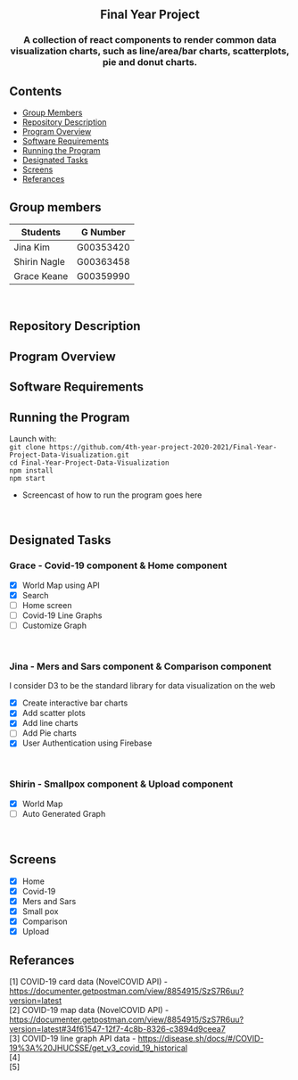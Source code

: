 <h2 align="center">
    Final Year Project
</h3>

<h3 align="center">
    A collection of react components to render common data visualization charts, such as line/area/bar charts, scatterplots, pie and donut charts.
</h4>

## Contents
- [Group Members](#group-members)
- [Repository Description](#repository-description)
- [Program Overview](#program-overview)
- [Software Requirements](#software-requirements)
- [Running the Program](#running-the-program)
- [Designated Tasks](#designated-tasks)
- [Screens](#screens)
- [Referances](#referances)

## Group members
|    Students   | G Number  |
| ------------- |:-:|
|    Jina Kim   | G00353420 | 
|  Shirin Nagle | G00363458 | 
|  Grace Keane  | G00359990 | 

<br>

## Repository Description 

## Program Overview

## Software Requirements

## Running the Program
Launch with:
<br>
`git clone https://github.com/4th-year-project-2020-2021/Final-Year-Project-Data-Visualization.git`
<br>
`cd Final-Year-Project-Data-Visualization`
<br>
`npm install`
<br>
`npm start`

- Screencast of how to run the program goes here

<br>

## Designated Tasks
### Grace - Covid-19 component & Home component

- [x] World Map using API
- [x] Search 
- [ ] Home screen
- [ ] Covid-19 Line Graphs
- [ ] Customize Graph

<br>

### Jina - Mers and Sars component & Comparison component

I consider D3 to be the standard library for data visualization on the web

- [x] Create interactive bar charts
- [x] Add scatter plots
- [x] Add line charts
- [ ] Add Pie charts
- [x] User Authentication using Firebase 

<br>

### Shirin - Smallpox component & Upload component

- [x] World Map 
- [ ] Auto Generated Graph

<br>

## Screens

- [x] Home
- [x] Covid-19
- [x] Mers and Sars
- [x] Small pox
- [x] Comparison
- [x] Upload

## Referances
[1] COVID-19 card data (NovelCOVID API) - https://documenter.getpostman.com/view/8854915/SzS7R6uu?version=latest <br>
[2] COVID-19 map data (NovelCOVID API) - https://documenter.getpostman.com/view/8854915/SzS7R6uu?version=latest#34f61547-12f7-4c8b-8326-c3894d9ceea7 <br>
[3] COVID-19 line graph API data - https://disease.sh/docs/#/COVID-19%3A%20JHUCSSE/get_v3_covid_19_historical<br>
[4] <br>
[5] <br>

